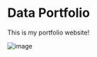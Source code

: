# Data Portfolio


This is my portfolio website! 


![image](https://github.com/JohnOlutubo/johnolutubo.github.io/assets/107564128/15533b1c-9cea-4962-8e88-0effb0dd4a26)
